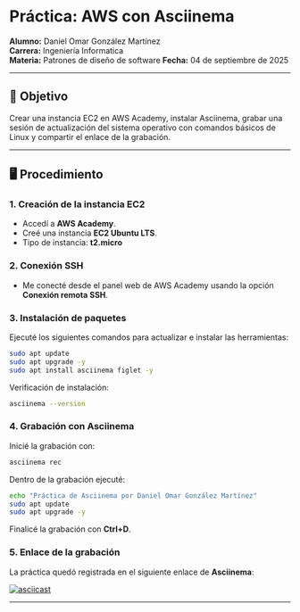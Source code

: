 
# Práctica: AWS con Asciinema  

**Alumno:** Daniel Omar González Martínez  
**Carrera:** Ingeniería Informatica  
**Materia:** Patrones de diseño de software
**Fecha:** 04 de septiembre de 2025  

---

## 🎯 Objetivo
Crear una instancia EC2 en AWS Academy, instalar Asciinema, grabar una sesión de actualización del sistema operativo con comandos básicos de Linux y  compartir el enlace de la grabación.  

---

## 🖥️ Procedimiento

### 1. Creación de la instancia EC2
- Accedí a **AWS Academy**.  
- Creé una instancia **EC2 Ubuntu LTS**.  
- Tipo de instancia: **t2.micro** 

### 2. Conexión SSH
- Me conecté desde el panel web de AWS Academy usando la opción **Conexión remota SSH**.  

### 3. Instalación de paquetes
Ejecuté los siguientes comandos para actualizar e instalar las herramientas:  

```bash
sudo apt update
sudo apt upgrade -y
sudo apt install asciinema figlet -y
```

Verificación de instalación:  
```bash
asciinema --version
```

### 4. Grabación con Asciinema
Inicié la grabación con:  
```bash
asciinema rec
```

Dentro de la grabación ejecuté:  
```bash
echo "Práctica de Asciinema por Daniel Omar González Martínez"
sudo apt update
sudo apt upgrade -y
```

Finalicé la grabación con **Ctrl+D**.  

### 5. Enlace de la grabación
La práctica quedó registrada en el siguiente enlace de **Asciinema**:  

[![asciicast](https://asciinema.org/a/uNEZCsvmDl0fNQchxXoVMMnDT.svg)](https://asciinema.org/a/uNEZCsvmDl0fNQchxXoVMMnDT)  

---


